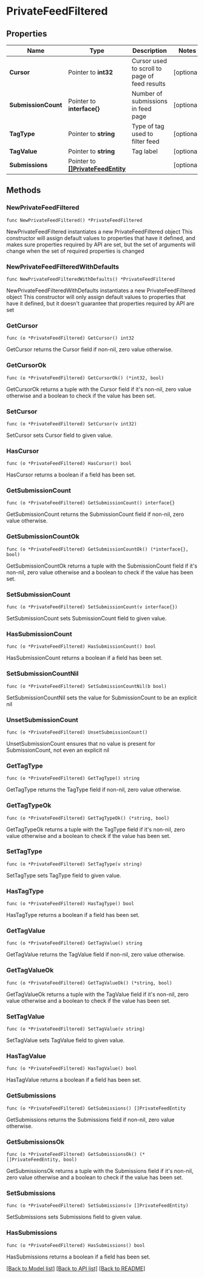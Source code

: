 # PrivateFeedFiltered

## Properties

Name | Type | Description | Notes
------------ | ------------- | ------------- | -------------
**Cursor** | Pointer to **int32** | Cursor used to scroll to page of feed results | [optional] 
**SubmissionCount** | Pointer to **interface{}** | Number of submissions in feed page | [optional] 
**TagType** | Pointer to **string** | Type of tag used to filter feed | [optional] 
**TagValue** | Pointer to **string** | Tag label | [optional] 
**Submissions** | Pointer to [**[]PrivateFeedEntity**](PrivateFeedEntity.md) |  | [optional] 

## Methods

### NewPrivateFeedFiltered

`func NewPrivateFeedFiltered() *PrivateFeedFiltered`

NewPrivateFeedFiltered instantiates a new PrivateFeedFiltered object
This constructor will assign default values to properties that have it defined,
and makes sure properties required by API are set, but the set of arguments
will change when the set of required properties is changed

### NewPrivateFeedFilteredWithDefaults

`func NewPrivateFeedFilteredWithDefaults() *PrivateFeedFiltered`

NewPrivateFeedFilteredWithDefaults instantiates a new PrivateFeedFiltered object
This constructor will only assign default values to properties that have it defined,
but it doesn't guarantee that properties required by API are set

### GetCursor

`func (o *PrivateFeedFiltered) GetCursor() int32`

GetCursor returns the Cursor field if non-nil, zero value otherwise.

### GetCursorOk

`func (o *PrivateFeedFiltered) GetCursorOk() (*int32, bool)`

GetCursorOk returns a tuple with the Cursor field if it's non-nil, zero value otherwise
and a boolean to check if the value has been set.

### SetCursor

`func (o *PrivateFeedFiltered) SetCursor(v int32)`

SetCursor sets Cursor field to given value.

### HasCursor

`func (o *PrivateFeedFiltered) HasCursor() bool`

HasCursor returns a boolean if a field has been set.

### GetSubmissionCount

`func (o *PrivateFeedFiltered) GetSubmissionCount() interface{}`

GetSubmissionCount returns the SubmissionCount field if non-nil, zero value otherwise.

### GetSubmissionCountOk

`func (o *PrivateFeedFiltered) GetSubmissionCountOk() (*interface{}, bool)`

GetSubmissionCountOk returns a tuple with the SubmissionCount field if it's non-nil, zero value otherwise
and a boolean to check if the value has been set.

### SetSubmissionCount

`func (o *PrivateFeedFiltered) SetSubmissionCount(v interface{})`

SetSubmissionCount sets SubmissionCount field to given value.

### HasSubmissionCount

`func (o *PrivateFeedFiltered) HasSubmissionCount() bool`

HasSubmissionCount returns a boolean if a field has been set.

### SetSubmissionCountNil

`func (o *PrivateFeedFiltered) SetSubmissionCountNil(b bool)`

 SetSubmissionCountNil sets the value for SubmissionCount to be an explicit nil

### UnsetSubmissionCount
`func (o *PrivateFeedFiltered) UnsetSubmissionCount()`

UnsetSubmissionCount ensures that no value is present for SubmissionCount, not even an explicit nil
### GetTagType

`func (o *PrivateFeedFiltered) GetTagType() string`

GetTagType returns the TagType field if non-nil, zero value otherwise.

### GetTagTypeOk

`func (o *PrivateFeedFiltered) GetTagTypeOk() (*string, bool)`

GetTagTypeOk returns a tuple with the TagType field if it's non-nil, zero value otherwise
and a boolean to check if the value has been set.

### SetTagType

`func (o *PrivateFeedFiltered) SetTagType(v string)`

SetTagType sets TagType field to given value.

### HasTagType

`func (o *PrivateFeedFiltered) HasTagType() bool`

HasTagType returns a boolean if a field has been set.

### GetTagValue

`func (o *PrivateFeedFiltered) GetTagValue() string`

GetTagValue returns the TagValue field if non-nil, zero value otherwise.

### GetTagValueOk

`func (o *PrivateFeedFiltered) GetTagValueOk() (*string, bool)`

GetTagValueOk returns a tuple with the TagValue field if it's non-nil, zero value otherwise
and a boolean to check if the value has been set.

### SetTagValue

`func (o *PrivateFeedFiltered) SetTagValue(v string)`

SetTagValue sets TagValue field to given value.

### HasTagValue

`func (o *PrivateFeedFiltered) HasTagValue() bool`

HasTagValue returns a boolean if a field has been set.

### GetSubmissions

`func (o *PrivateFeedFiltered) GetSubmissions() []PrivateFeedEntity`

GetSubmissions returns the Submissions field if non-nil, zero value otherwise.

### GetSubmissionsOk

`func (o *PrivateFeedFiltered) GetSubmissionsOk() (*[]PrivateFeedEntity, bool)`

GetSubmissionsOk returns a tuple with the Submissions field if it's non-nil, zero value otherwise
and a boolean to check if the value has been set.

### SetSubmissions

`func (o *PrivateFeedFiltered) SetSubmissions(v []PrivateFeedEntity)`

SetSubmissions sets Submissions field to given value.

### HasSubmissions

`func (o *PrivateFeedFiltered) HasSubmissions() bool`

HasSubmissions returns a boolean if a field has been set.


[[Back to Model list]](../README.md#documentation-for-models) [[Back to API list]](../README.md#documentation-for-api-endpoints) [[Back to README]](../README.md)


